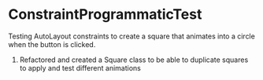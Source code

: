 # ConstraintProgrammaticTest
Testing AutoLayout constraints to create a square that animates into a circle when the button is clicked.

1. Refactored and created a Square class to be able to duplicate squares to apply and test different animations
